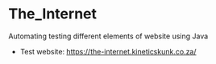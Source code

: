 # The_Internet
Automating testing different elements of website using Java
- Test website: https://the-internet.kineticskunk.co.za/
